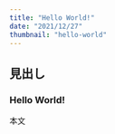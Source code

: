 ```yaml
---
title: "Hello World!"
date: "2021/12/27"
thumbnail: "hello-world"
---
```


## 見出し

### Hello World!

本文
